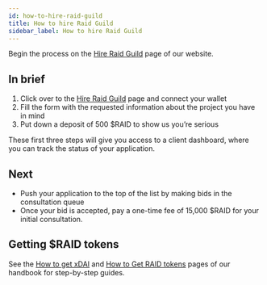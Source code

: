 ```yaml
---
id: how-to-hire-raid-guild
title: How to hire Raid Guild
sidebar_label: How to hire Raid Guild
---
```


Begin the process on the [Hire Raid Guild](https://www.raidguild.org/hire) page of our website.

## In brief

1. Click over to the [Hire Raid Guild](https://www.raidguild.org/hire) page and connect your wallet
2. Fill the form with the requested information about the project you have in mind
3. Put down a deposit of 500 $RAID to show us you’re serious

These first three steps will give you access to a client dashboard, where you can track the status of your application.

## Next

* Push your application to the top of the list by making bids in the consultation queue
* Once your bid is accepted, pay a one-time fee of 15,000 $RAID for your initial consultation.

## Getting $RAID tokens

See the [How to get xDAI](../how-to/get-xdai) and [How to Get RAID tokens](../how-to/get-raid-tokens) pages of our handbook for step-by-step guides.